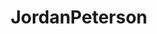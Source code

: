 ---
title: JordanPeterson
crosslinks:
- zeronet
- samharris
- IAmA
- autotldr
- JoeRogan
- Jordan_Peterson_Memes
- askphilosophy
- philosophy
- TheRedPill
- AskHistorians
- Maps_of_Meaning
- science
- sorceryofthespectacle
- TopMindsOfReddit
- TrueReddit
- livven
- The_Donald
- SYO
- Buddhism
- Meanpath
---
